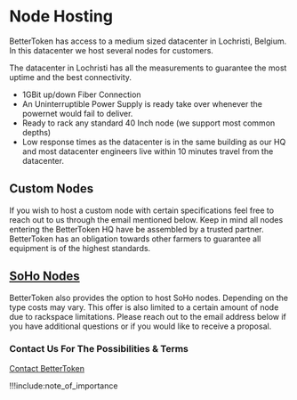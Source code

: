 # Node Hosting

BetterToken has access to a medium sized datacenter in Lochristi, Belgium.
In this datacenter we host several nodes for customers.

The datacenter in Lochristi has all the measurements to guarantee the most uptime and the best connectivity.

- 1GBit up/down Fiber Connection
- An Uninterruptible Power Supply is ready take over whenever the powernet would fail to deliver.
- Ready to rack any standard 40 Inch node (we support most common depths)
- Low response times as the datacenter is in the same building as our HQ and most datacenter engineers live within 10 minutes travel from the datacenter.

## Custom Nodes

If you wish to host a custom node with certain specifications feel free to reach out to us through the email mentioned below. Keep in mind all nodes entering the BetterToken HQ have be assembled by a trusted partner. BetterToken has an obligation towards other farmers to guarantee all equipment is of the highest standards. 

## [SoHo Nodes](soho_nodes)
BetterToken also provides the option to host SoHo nodes. Depending on the type costs may vary. 
This offer is also limited to a certain amount of node due to rackspace limitations.
Please reach out to the email address below if you have additional questions or if you would like to receive a proposal.

### Contact Us For The Possibilities & Terms

[Contact BetterToken](mailto:info@bettertoken.com)

!!!include:note_of_importance